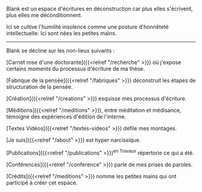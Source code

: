 

Blank est un espace d'écritures en déconstruction car plus elles s'écrivent, plus elles me déconditionnent.

Ici se cultive l'humilité insolence comme une posture d'honnêteté intellectuelle. 
Ici sont nées les petites mains.

-----------

Blank se décline sur les non-lieux suivants : 

[Carnet rose d'une doctorante]({{<relref "/recherche" >}}) où j'expose certains moments du processus d'écriture de ma thèse. 

[Fabrique de la pensée]({{<relref "/fabriques" >}}) déconstruit les étapes de structuration de la pensée.

[Création]({{<relref "/creations" >}}) esquisse mes processus d'écriture. 

[Méditions]({{<relref "/meditions" >}}), entre méditation et médisance, témoigne des expériences d'édition de l'interne. 

[Textes Vidéos]({{<relref "/textes-videos" >}}) défile mes montages.

[Je suis]({{<relref "/about" >}}) est hyper narcissique. 

[Publications]({{<relref "/publications" >}})<sup>en Travaux</sup> répertorie ce qui a été.

[Conférences]({{<relref "/conference" >}}) parle de mes prises de paroles.

[Crédits]({{<relref "/meditions" >}}) nomme les petites mains qui ont participé à créer cet espace. 
